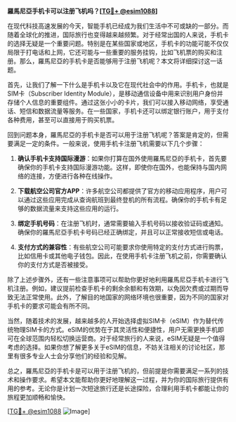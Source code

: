 **羅馬尼亞手机卡可以注册飞机吗？[[TG💪+ @esim1088](https://t.me/s/esim1088)]**

在现代科技高速发展的今天，智能手机已经成为我们生活中不可或缺的一部分。而随着全球化的推进，国际旅行也变得越来越频繁。对于经常出国的人来说，手机卡的选择无疑是一个重要问题。特别是在某些国家或地区，手机卡的功能可能不仅仅局限于打电话和上网，它还可能与一些重要的服务挂钩，比如飞机票的购买和注册。那么，羅馬尼亞的手机卡是否能够用于注册飞机呢？本文将详细探讨这一话题。

首先，让我们了解一下什么是手机卡以及它在现代社会中的作用。手机卡，也就是SIM卡（Subscriber Identity Module），是移动通信设备中用来识别用户身份并存储个人信息的重要组件。通过这张小小的卡片，我们可以接入移动网络，享受通话、短信和数据流量等服务。在一些国家，手机卡还可以绑定银行账户，用于支付各种费用，甚至可以直接用于购买机票。

回到问题本身，羅馬尼亞的手机卡是否可以用于注册飞机呢？答案是肯定的，但需要满足一定的条件。一般来说，使用手机卡注册飞机需要以下几个步骤：

1. **确认手机卡支持国际漫游**：如果你打算在国外使用羅馬尼亞的手机卡，首先要确保你的手机卡支持国际漫游功能。这样，即使你在国外，也能保持与国内网络的连接，方便进行各种在线操作。

2. **下载航空公司官方APP**：许多航空公司都提供了官方的移动应用程序，用户可以通过这些应用完成从查询航班到最终登机的所有流程。确保你的手机卡有足够的数据流量来支持这些应用的运行。

3. **绑定手机号码**：在注册飞机时，通常需要输入手机号码以接收验证码或通知。确保你的羅馬尼亞手机卡号码已经正确绑定，并且可以正常接收短信或电话。

4. **支付方式的兼容性**：有些航空公司可能要求你使用特定的支付方式进行购票，比如信用卡或其他电子钱包。因此，在使用手机卡注册飞机之前，你需要确认你的支付方式是否被接受。

除了上述步骤外，还有一些注意事项可以帮助你更好地利用羅馬尼亞手机卡进行飞机注册。例如，建议提前检查手机卡的剩余余额和有效期，以免因欠费或过期而导致无法正常使用。此外，了解目的地国家的网络环境也很重要，因为不同的国家对手机卡的要求可能会有所不同。

当然，随着技术的发展，越来越多的人开始选择虚拟SIM卡（eSIM）作为替代传统物理SIM卡的方式。eSIM的优势在于其灵活性和便捷性，用户无需更换手机即可在全球范围内轻松切换运营商。对于经常旅行的人来说，eSIM无疑是一个值得考虑的选择。如果你想了解更多关于eSIM的信息，不妨关注相关的讨论社区，那里有很多专业人士会分享他们的经验和见解。

总之，羅馬尼亞的手机卡是可以用于注册飞机的，但前提是你需要满足一系列的技术和操作要求。希望本文能帮助你更好地理解这一过程，并为你的国际旅行提供有用的参考。无论你是计划一次短途旅行还是长途探险，合理利用手机卡都能让你的旅程更加顺畅和愉快。

[[TG💪+ @esim1088](https://t.me/s/esim1088) ![Image](https://i.postimg.cc/4NQfJmqS/Snipaste-2025-05-13-00-14-12.png)]